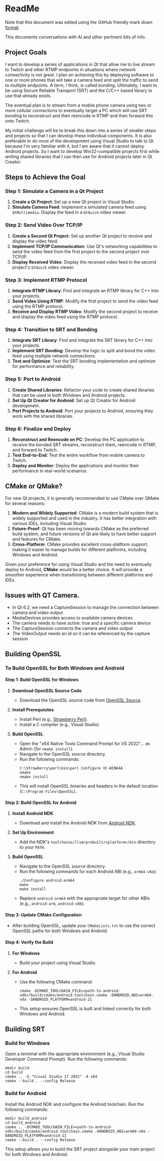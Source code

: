 # ReadMe

Note that this document was edited using the GitHub friendly mark down [format](https://www.markdownguide.org/cheat-sheet/).

This documents conversations with AI and other pertinent bits of info.

## Project Goals

I want to develop a series of applications in Qt that allow me to live stream to Twitch and other RTMP endpoints in situations where network connectivity is not great. I plan on achieving this by deploying software to one or more phones that will take a camera feed and split the traffic to send to multiple endpoints. A term, I think, is called bonding. Ultimately, I want to be using Secure Reliable Transport (SRT) and the C/C++ based library to use that already exists. 

The eventual plan is to stream from a mobile phone camera using two or more cellular connections to eventually target a PC which will use SRT bonding to reconstruct and then reencode in RTMP and then forward this onto Twitch.

My initial challenge will be to break this down into a series of smaller steps and projects so that I can develop these individual components. It is also preferable to do most of the development using Visual Studio to talk to Qt because I'm very familiar with it, but I am aware that it cannot deploy Android projects. So I want to develop Win32-compatible projects first while writing shared libraries that I can then use for Android projects later in Qt Creator.

## Steps to Achieve the Goal

### Step 1: Simulate a Camera in a Qt Project
1. **Create a Qt Project**: Set up a new Qt project in Visual Studio.
2. **Simulate Camera Feed**: Implement a simulated camera feed using `QtMultimedia`. Display the feed in a `QtQuick` video viewer.

### Step 2: Send Video Over TCP/IP
1. **Create a Second Qt Project**: Set up another Qt project to receive and display the video feed.
2. **Implement TCP/IP Communication**: Use Qt's networking capabilities to send the video feed from the first project to the second project over TCP/IP.
3. **Display Received Video**: Display the received video feed in the second project's `QtQuick` video viewer.

### Step 3: Implement RTMP Protocol
1. **Integrate RTMP Library**: Find and integrate an RTMP library for C++ into your projects.
2. **Send Video Using RTMP**: Modify the first project to send the video feed using the RTMP protocol.
3. **Receive and Display RTMP Video**: Modify the second project to receive and display the video feed using the RTMP protocol.

### Step 4: Transition to SRT and Bonding
1. **Integrate SRT Library**: Find and integrate the SRT library for C++ into your projects.
2. **Implement SRT Bonding**: Develop the logic to split and bond the video feed using multiple network connections.
3. **Test and Optimize**: Test the SRT bonding implementation and optimize for performance and reliability.

### Step 5: Port to Android
1. **Create Shared Libraries**: Refactor your code to create shared libraries that can be used in both Windows and Android projects.
2. **Set Up Qt Creator for Android**: Set up Qt Creator for Android development.
3. **Port Projects to Android**: Port your projects to Android, ensuring they work with the shared libraries.

### Step 6: Finalize and Deploy
1. **Reconstruct and Reencode on PC**: Develop the PC application to receive the bonded SRT streams, reconstruct them, reencode in RTMP, and forward to Twitch.
2. **Test End-to-End**: Test the entire workflow from mobile camera to Twitch.
3. **Deploy and Monitor**: Deploy the applications and monitor their performance in real-world scenarios.

## CMake or QMake?

For new Qt projects, it is generally recommended to use CMake over QMake for several reasons:

1. **Modern and Widely Supported**: CMake is a modern build system that is widely supported and used in the industry. It has better integration with various IDEs, including Visual Studio.
2. **Future-Proof**: Qt has been moving towards CMake as the preferred build system, and future versions of Qt are likely to have better support and features for CMake.
3. **Cross-Platform**: CMake provides excellent cross-platform support, making it easier to manage builds for different platforms, including Windows and Android.

Given your preference for using Visual Studio and the need to eventually deploy to Android, **CMake** would be a better choice. It will provide a smoother experience when transitioning between different platforms and IDEs.

## Issues with QT Camera.

- In Qt 6.2, we need a CaptureSession to manage the connection between camera and video output
- MediaDevices provides access to available camera devices
- The camera needs to have active: true and a specific camera device
- The CaptureSession connects the camera and video output
- The VideoOutput needs an id so it can be referenced by the capture session

## Building OpenSSL

### To Build OpenSSL for Both Windows and Android

#### Step 1: Build OpenSSL for Windows

1. **Download OpenSSL Source Code**  
   - Download the OpenSSL source code from [OpenSSL Source](https://www.openssl.org/source/).

2. **Install Prerequisites**  
   - Install Perl (e.g., [Strawberry Perl](https://strawberryperl.com/)).
   - Install a C compiler (e.g., Visual Studio).

3. **Build OpenSSL**  
   - Open the "x64 Native Tools Command Prompt for VS 2022"... as Admin (for `nmake install`).
   - Navigate to the OpenSSL source directory.
   - Run the following commands:  
     ```
     C:\Strawberry\perl\bin\perl Configure VC-WIN64A
     nmake
     nmake install
     ```
   - This will install OpenSSL binaries and headers in the default location (`C:\Program Files\OpenSSL`).

#### Step 2: Build OpenSSL for Android

1. **Install Android NDK**  
   - Download and install the Android NDK from [Android NDK](https://developer.android.com/ndk).

2. **Set Up Environment**  
   - Add the NDK's `toolchains/llvm/prebuilt/<platform>/bin` directory to your `PATH`.

3. **Build OpenSSL**  
   - Navigate to the OpenSSL source directory.
   - Run the following commands for each Android ABI (e.g., `arm64-v8a`):  
     ```
     ./Configure android-arm64
     make
     make install
     ```
   - Replace `android-arm64` with the appropriate target for other ABIs (e.g., `android-arm`, `android-x86`).

#### Step 3: Update CMake Configuration

- After building OpenSSL, update your `CMakeLists.txt` to use the correct OpenSSL paths for both Windows and Android.

#### Step 4: Verify the Build

1. **For Windows**  
   - Build your project using Visual Studio.

2. **For Android**  
   - Use the following CMake command:  
     ```
     cmake -DCMAKE_TOOLCHAIN_FILE=<path-to-android-ndk>/build/cmake/android.toolchain.cmake -DANDROID_ABI=arm64-v8a -DANDROID_PLATFORM=android-21
     ```
   - This setup ensures OpenSSL is built and linked correctly for both Windows and Android.

## Building SRT

### Build for Windows
Open a terminal with the appropriate environment (e.g., Visual Studio Developer Command Prompt).
Run the following commands:
```
mkdir build
cd build
cmake .. -G "Visual Studio 17 2022" -A x64
cmake --build . --config Release
```

### Build for Android
Install the Android NDK and configure the Android toolchain.
Run the following commands:
```
mkdir build_android
cd build_android
cmake .. -DCMAKE_TOOLCHAIN_FILE=<path-to-android-ndk>/build/cmake/android.toolchain.cmake -DANDROID_ABI=arm64-v8a -DANDROID_PLATFORM=android-21
cmake --build . --config Release
```
This setup allows you to build the SRT project alongside your main project for both Windows and Android.